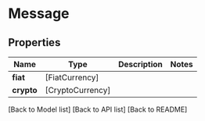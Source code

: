 # Message

## Properties

| Name       | Type              | Description | Notes |
| ---------- | ----------------- | ----------- | ----- |
| **fiat**   | \[FiatCurrency]   |             |       |
| **crypto** | \[CryptoCurrency] |             |       |

\[Back to Model list] \[Back to API list] \[Back to README]
